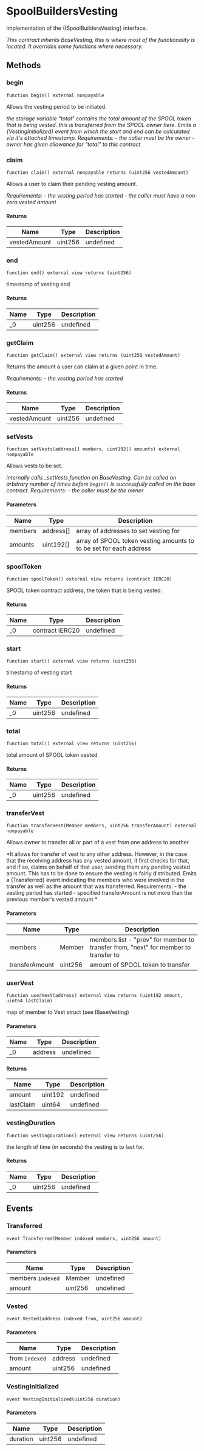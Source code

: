 # SpoolBuildersVesting





Implementation of the {ISpoolBuildersVesting} interface.

*This contract inherits BaseVesting, this is where most of the functionality is located.      It overrides some functions where necessary.*

## Methods

### begin

```solidity
function begin() external nonpayable
```

Allows the vesting period to be initiated.

*the storage variable &quot;total&quot; contains the total amount of the SPOOL token that is being vested. this is transferred from the SPOOL owner here.  Emits a {VestingInitialized} event from which the start and end can be calculated via it&#39;s attached timestamp.  Requirements: - the caller must be the owner - owner has given allowance for &quot;total&quot; to this contract*


### claim

```solidity
function claim() external nonpayable returns (uint256 vestedAmount)
```

Allows a user to claim their pending vesting amount.

*Requirements: - the vesting period has started - the caller must have a non-zero vested amount*


#### Returns

| Name | Type | Description |
|---|---|---|
| vestedAmount | uint256 | undefined

### end

```solidity
function end() external view returns (uint256)
```

timestamp of vesting end




#### Returns

| Name | Type | Description |
|---|---|---|
| _0 | uint256 | undefined

### getClaim

```solidity
function getClaim() external view returns (uint256 vestedAmount)
```

Returns the amount a user can claim at a given point in time.

*Requirements: - the vesting period has started*


#### Returns

| Name | Type | Description |
|---|---|---|
| vestedAmount | uint256 | undefined

### setVests

```solidity
function setVests(address[] members, uint192[] amounts) external nonpayable
```

Allows vests to be set. 

*internally calls _setVests function on BaseVesting. Can be called an arbitrary number of times before `begin()` is successfully  called on the base contract. Requirements: - the caller must be the owner*

#### Parameters

| Name | Type | Description |
|---|---|---|
| members | address[] | array of addresses to set vesting for
| amounts | uint192[] | array of SPOOL token vesting amounts to to be set for each address

### spoolToken

```solidity
function spoolToken() external view returns (contract IERC20)
```

SPOOL token contract address, the token that is being vested.




#### Returns

| Name | Type | Description |
|---|---|---|
| _0 | contract IERC20 | undefined

### start

```solidity
function start() external view returns (uint256)
```

timestamp of vesting start




#### Returns

| Name | Type | Description |
|---|---|---|
| _0 | uint256 | undefined

### total

```solidity
function total() external view returns (uint256)
```

total amount of SPOOL token vested




#### Returns

| Name | Type | Description |
|---|---|---|
| _0 | uint256 | undefined

### transferVest

```solidity
function transferVest(Member members, uint256 transferAmount) external nonpayable
```

Allows owner to transfer all or part of a vest from one address to another

*It allows for transfer of vest to any other address. However, in the case that the receiving address has any vested amount, it first checks for that, and if so, claims on behalf of that user, sending them any pending vested amount. This has to be done to ensure the vesting is fairly distributed. Emits a {Transferred} event indicating the members who were involved in the transfer as well as the amount that was transferred. Requirements: - the vesting period has started - specified transferAmount is not more than the previous member&#39;s vested amount *

#### Parameters

| Name | Type | Description |
|---|---|---|
| members | Member | members list - &quot;prev&quot; for member to transfer from, &quot;next&quot; for member to transfer to
| transferAmount | uint256 | amount of SPOOL token to transfer

### userVest

```solidity
function userVest(address) external view returns (uint192 amount, uint64 lastClaim)
```

map of member to Vest struct (see IBaseVesting)



#### Parameters

| Name | Type | Description |
|---|---|---|
| _0 | address | undefined

#### Returns

| Name | Type | Description |
|---|---|---|
| amount | uint192 | undefined
| lastClaim | uint64 | undefined

### vestingDuration

```solidity
function vestingDuration() external view returns (uint256)
```

the length of time (in seconds) the vesting is to last for.




#### Returns

| Name | Type | Description |
|---|---|---|
| _0 | uint256 | undefined



## Events

### Transferred

```solidity
event Transferred(Member indexed members, uint256 amount)
```





#### Parameters

| Name | Type | Description |
|---|---|---|
| members `indexed` | Member | undefined |
| amount  | uint256 | undefined |

### Vested

```solidity
event Vested(address indexed from, uint256 amount)
```





#### Parameters

| Name | Type | Description |
|---|---|---|
| from `indexed` | address | undefined |
| amount  | uint256 | undefined |

### VestingInitialized

```solidity
event VestingInitialized(uint256 duration)
```





#### Parameters

| Name | Type | Description |
|---|---|---|
| duration  | uint256 | undefined |



